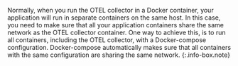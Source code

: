 <!-- info-box-start:info -->
Normally, when you run the OTEL collector in a Docker container, your application will run in separate containers on the same host. In this case, you need to make sure that all your application containers share the same network as the OTEL collector container. One way to achieve this, is to run all containers, including the OTEL collector, with a Docker-compose configuration. Docker-compose automatically makes sure that all containers with the same configuration are sharing the same network.
{:.info-box.note}
<!-- info-box-end -->
